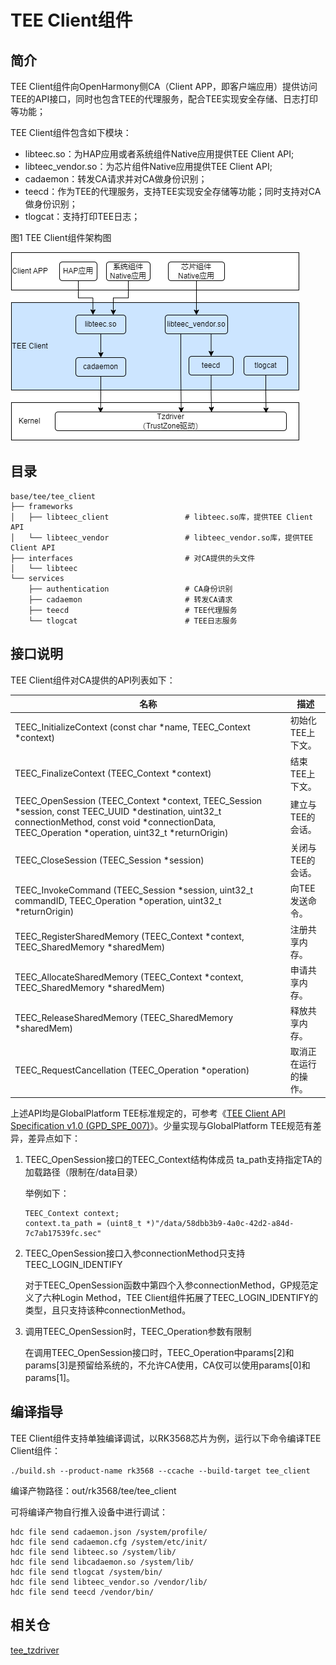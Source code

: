 # TEE Client组件

## 简介

TEE Client组件向OpenHarmony侧CA（Client APP，即客户端应用）提供访问TEE的API接口，同时也包含TEE的代理服务，配合TEE实现安全存储、日志打印等功能；

TEE Client组件包含如下模块：

- libteec.so：为HAP应用或者系统组件Native应用提供TEE Client API;
- libteec_vendor.so：为芯片组件Native应用提供TEE Client API;
- cadaemon：转发CA请求并对CA做身份识别；
- teecd：作为TEE的代理服务，支持TEE实现安全存储等功能；同时支持对CA做身份识别；
- tlogcat：支持打印TEE日志；

图1 TEE Client组件架构图

![](figures/tee_client.drawio.png)

## 目录

```
base/tee/tee_client
├── frameworks
│   ├── libteec_client                 # libteec.so库，提供TEE Client API
│   └── libteec_vendor                 # libteec_vendor.so库，提供TEE Client API
├── interfaces                         # 对CA提供的头文件
│   └── libteec
└── services
    ├── authentication                 # CA身份识别
    ├── cadaemon                       # 转发CA请求
    ├── teecd                          # TEE代理服务
    └── tlogcat                        # TEE日志服务
```

## 接口说明

TEE Client组件对CA提供的API列表如下：

| 名称                                                         | 描述                 |
| ------------------------------------------------------------ | -------------------- |
| TEEC_InitializeContext (const char *name, TEEC_Context *context) | 初始化TEE上下文。    |
| TEEC_FinalizeContext (TEEC_Context *context)                 | 结束TEE上下文。      |
| TEEC_OpenSession (TEEC_Context *context, TEEC_Session *session, const TEEC_UUID *destination, uint32_t connectionMethod, const void *connectionData, TEEC_Operation *operation, uint32_t *returnOrigin) | 建立与TEE的会话。    |
| TEEC_CloseSession (TEEC_Session *session)                    | 关闭与TEE的会话。    |
| TEEC_InvokeCommand (TEEC_Session *session, uint32_t commandID, TEEC_Operation *operation, uint32_t *returnOrigin) | 向TEE发送命令。      |
| TEEC_RegisterSharedMemory (TEEC_Context *context, TEEC_SharedMemory *sharedMem) | 注册共享内存。       |
| TEEC_AllocateSharedMemory (TEEC_Context *context, TEEC_SharedMemory *sharedMem) | 申请共享内存。       |
| TEEC_ReleaseSharedMemory (TEEC_SharedMemory *sharedMem)      | 释放共享内存。       |
| TEEC_RequestCancellation (TEEC_Operation *operation)         | 取消正在运行的操作。 |

上述API均是GlobalPlatform TEE标准规定的，可参考《[TEE Client API Specification v1.0 (GPD_SPE_007)](https://globalplatform.org/specs-library/?filter-committee=tee)》。少量实现与GlobalPlatform TEE规范有差异，差异点如下：

1. TEEC_OpenSession接口的TEEC_Context结构体成员 ta_path支持指定TA的加载路径（限制在/data目录）

   举例如下：

   ```
   TEEC_Context context;
   context.ta_path = (uint8_t *)"/data/58dbb3b9-4a0c-42d2-a84d-7c7ab17539fc.sec"
   ```

2. TEEC_OpenSession接口入参connectionMethod只支持TEEC_LOGIN_IDENTIFY

   对于TEEC_OpenSession函数中第四个入参connectionMethod，GP规范定义了六种Login Method，TEE Client组件拓展了TEEC_LOGIN_IDENTIFY的类型，且只支持该种connectionMethod。

3. 调用TEEC_OpenSession时，TEEC_Operation参数有限制

   在调用TEEC_OpenSession接口时，TEEC_Operation中params[2]和params[3]是预留给系统的，不允许CA使用，CA仅可以使用params[0]和params[1]。

## 编译指导

TEE Client组件支持单独编译调试，以RK3568芯片为例，运行以下命令编译TEE Client组件：

```
./build.sh --product-name rk3568 --ccache --build-target tee_client
```

编译产物路径：out/rk3568/tee/tee_client

可将编译产物自行推入设备中进行调试：

```
hdc file send cadaemon.json /system/profile/
hdc file send cadaemon.cfg /system/etc/init/
hdc file send libteec.so /system/lib/
hdc file send libcadaemon.so /system/lib/
hdc file send tlogcat /system/bin/
hdc file send libteec_vendor.so /vendor/lib/
hdc file send teecd /vendor/bin/
```

## 相关仓

[tee_tzdriver](https://gitee.com/openharmony-sig/tee_tee_tzdriver)
